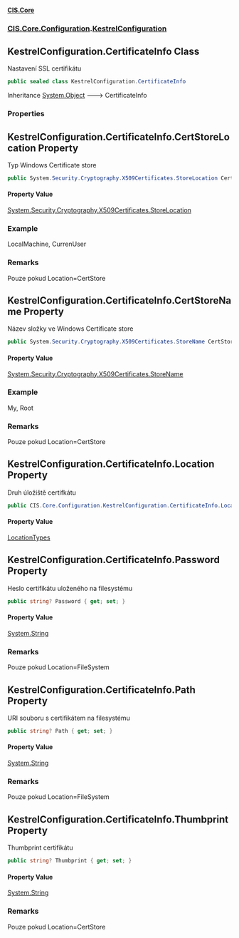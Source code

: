 #### [CIS.Core](index.md 'index')
### [CIS.Core.Configuration](CIS.Core.Configuration.md 'CIS.Core.Configuration').[KestrelConfiguration](CIS.Core.Configuration.KestrelConfiguration.md 'CIS.Core.Configuration.KestrelConfiguration')

## KestrelConfiguration.CertificateInfo Class

Nastavení SSL certifikátu

```csharp
public sealed class KestrelConfiguration.CertificateInfo
```

Inheritance [System.Object](https://docs.microsoft.com/en-us/dotnet/api/System.Object 'System.Object') &#129106; CertificateInfo
### Properties

<a name='CIS.Core.Configuration.KestrelConfiguration.CertificateInfo.CertStoreLocation'></a>

## KestrelConfiguration.CertificateInfo.CertStoreLocation Property

Typ Windows Certificate store

```csharp
public System.Security.Cryptography.X509Certificates.StoreLocation CertStoreLocation { get; set; }
```

#### Property Value
[System.Security.Cryptography.X509Certificates.StoreLocation](https://docs.microsoft.com/en-us/dotnet/api/System.Security.Cryptography.X509Certificates.StoreLocation 'System.Security.Cryptography.X509Certificates.StoreLocation')

### Example
LocalMachine, CurrenUser

### Remarks
Pouze pokud Location=CertStore

<a name='CIS.Core.Configuration.KestrelConfiguration.CertificateInfo.CertStoreName'></a>

## KestrelConfiguration.CertificateInfo.CertStoreName Property

Název složky ve Windows Certificate store

```csharp
public System.Security.Cryptography.X509Certificates.StoreName CertStoreName { get; set; }
```

#### Property Value
[System.Security.Cryptography.X509Certificates.StoreName](https://docs.microsoft.com/en-us/dotnet/api/System.Security.Cryptography.X509Certificates.StoreName 'System.Security.Cryptography.X509Certificates.StoreName')

### Example
My, Root

### Remarks
Pouze pokud Location=CertStore

<a name='CIS.Core.Configuration.KestrelConfiguration.CertificateInfo.Location'></a>

## KestrelConfiguration.CertificateInfo.Location Property

Druh úložiště certifkátu

```csharp
public CIS.Core.Configuration.KestrelConfiguration.CertificateInfo.LocationTypes Location { get; set; }
```

#### Property Value
[LocationTypes](CIS.Core.Configuration.KestrelConfiguration.CertificateInfo.md#CIS.Core.Configuration.KestrelConfiguration.CertificateInfo.LocationTypes 'CIS.Core.Configuration.KestrelConfiguration.CertificateInfo.LocationTypes')

<a name='CIS.Core.Configuration.KestrelConfiguration.CertificateInfo.Password'></a>

## KestrelConfiguration.CertificateInfo.Password Property

Heslo certifikátu uloženého na filesystému

```csharp
public string? Password { get; set; }
```

#### Property Value
[System.String](https://docs.microsoft.com/en-us/dotnet/api/System.String 'System.String')

### Remarks
Pouze pokud Location=FileSystem

<a name='CIS.Core.Configuration.KestrelConfiguration.CertificateInfo.Path'></a>

## KestrelConfiguration.CertificateInfo.Path Property

URI souboru s certifikátem na filesystému

```csharp
public string? Path { get; set; }
```

#### Property Value
[System.String](https://docs.microsoft.com/en-us/dotnet/api/System.String 'System.String')

### Remarks
Pouze pokud Location=FileSystem

<a name='CIS.Core.Configuration.KestrelConfiguration.CertificateInfo.Thumbprint'></a>

## KestrelConfiguration.CertificateInfo.Thumbprint Property

Thumbprint certifikátu

```csharp
public string? Thumbprint { get; set; }
```

#### Property Value
[System.String](https://docs.microsoft.com/en-us/dotnet/api/System.String 'System.String')

### Remarks
Pouze pokud Location=CertStore